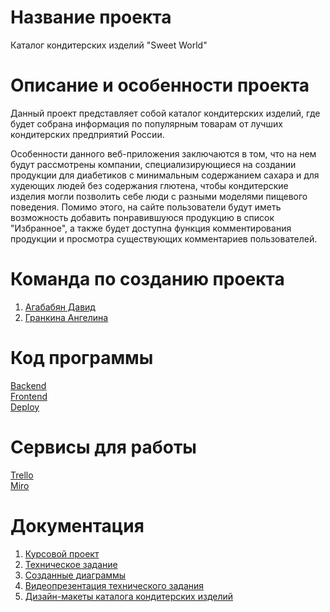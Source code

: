 # Название проекта
Каталог кондитерских изделий "Sweet World" <br />

# Описание и особенности проекта

Данный проект представляет собой каталог кондитерских изделий, где будет собрана информация по популярным товарам от лучших кондитерских предприятий России. <br />

Особенности данного веб-приложения заключаются в том, что на нем будут рассмотрены компании, специализирующиеся на создании продукции для диабетиков с минимальным содержанием сахара и для худеющих людей без содержания глютена, чтобы кондитерские изделия могли позволить себе люди с разными моделями пищевого поведения. Помимо этого, на сайте пользователи будут иметь возможность добавить понравившуюся продукцию в список "Избранное", а также будет доступна функция комментирования продукции и просмотра существующих комментариев пользователей. <br />

# Команда по созданию проекта

1. [Агабабян Давид](https://github.com/5david-hub5) <br />
2. [Гранкина Ангелина](https://github.com/anggrankn) <br />

# Код программы
[Backend](https://github.com/TP-4-1-5/SweetWorld_Backend) <br />
[Frontend](https://github.com/TP-4-1-5/SweetWorld_Frontend) <br />
[Deploy](https://github.com/TP-4-1-5/SweetWorld_Deploy) <br />

# Сервисы для работы

[Trello](https://trello.com/invite/b/OQpSb9Hd/ATTI608e3127e220e63697dd4684c5336c50C8536845/интернет-магазин-кондитерских-изделий) <br /> 
[Miro](https://miro.com/welcomeonboard/ZG9KMUxzWHF5R2NrUFlONFlvelBURzdOemh6QktKMXZIdEtuQzNpMHdEdkM4ZjVReXd6Y05EVGZtVjdLYldiOXwzNDU4NzY0NTQ3MzkwODY2NzY4fDI=?share_link_id=128098582879)<br />

# Документация

1. [Курсовой проект](https://github.com/5david-hub5/TP-4.1-5/tree/main/Документация/Курсовой%20проект)
2. [Техническое задание](https://github.com/5david-hub5/TP-4.1-5/tree/main/Документация/Техническое%20задание)
3. [Созданные диаграммы](https://github.com/5david-hub5/TP-4.1-5/tree/main/Документация/Диаграммы)
4. [Видеопрезентация технического задания](https://drive.google.com/drive/folders/1tdfoMPT3TbQhEh2JPPUHO9nkxyKuI2dQ)
5. [Дизайн-макеты каталога кондитерских изделий](https://www.figma.com/file/xlOiKHGl7erPq4G8NzsQIR/%D0%98%D0%BD%D1%82%D0%B5%D1%80%D0%BD%D0%B5%D1%82-%D0%BA%D0%B0%D1%82%D0%B0%D0%BB%D0%BE%D0%B3-%D0%BA%D0%BE%D0%BD%D0%B4%D0%B8%D1%82%D0%B5%D1%80%D1%81%D0%BA%D0%B8%D1%85-%D0%B8%D0%B7%D0%B4%D0%B5%D0%BB%D0%B8%D0%B9?node-id=0%3A1&t=lXGr6DoFeFiZbmUZ-1)

